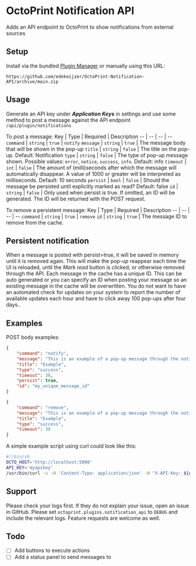 # OctoPrint Notification API
Adds an API endpoint to OctoPrint to show notifications from external sources

## Setup
Install via the bundled [Plugin Manager](https://docs.octoprint.org/en/master/bundledplugins/pluginmanager.html)
or manually using this URL:

    https://github.com/edekeijzer/OctoPrint-Notification-API/archive/main.zip

## Usage
Generate an API key under ***Application Keys*** in settings and use some method to post a message against the API endpoint ```/api/plugin/notifications```

To post a message:
Key | Type | Required | Description
-- | -- | -- | --
`command` | `string` | `true` | `notify`
`message` | `string` | `true` | The message body that will be shown in the pop-up
`title` | `string` | `false` | The title on the pop-up. Default: Notification
`type` | `string` | `false` | The type of pop-up message shown. Possible values: `error`, `notice`, `success`, `info`. Default: info
`timeout` | `int` | `false` | The amount of (milli)seconds after which the message will automatically disappear. A value of 1000 or greater will be interpreted as milliseconds. Default: 10 seconds
`persist` | `bool` | `false` | Should the message be persisted until explicitly marked as read? Default: false
`id` | `string` | `false` | Only used when persist is true. If omitted, an ID will be generated. The ID will be returned with the POST request.

To remove a persistent message:
Key | Type | Required | Description
-- | -- | -- | --
`command` | `string` | `true` | `remove`
`id` | `string` | `true` | The message ID to remove from the cache.

## Persistent notification
When a message is posted with persist=true, it will be saved in memory until it is removed again. This will make the pop-up reappear each time the UI is reloaded, until the _Mark read_ button is clicked, or otherwise removed through the API.
Each message in the cache has a unique ID. This can be auto generated or you can specify an ID when posting your message so an existing message in the cache will be overwritten. You do not want to have an automated check for updates on your system to report the number of available updates each hour and have to click away 100 pop-ups after four days..

## Examples
POST body examples:
```json
{
    "command": "notify",
    "message": "This is an example of a pop-up message through the notifications API endpoint.",
    "title": "Example",
    "type": "success",
    "timeout": 30,
    "persist": true,
    "id": "my_unique_message_id"
}
```

```json
{
    "command": "remove",
    "message": "This is an example of a pop-up message through the notifications API endpoint.",
    "title": "Example",
    "type": "success",
    "timeout": 30
}
```

A simple example script using curl could look like this:
```sh
#!/bin/sh
OCTO_HOST='http://localhost:5000'
API_KEY='myapikey'
/usr/bin/curl -s -H 'Content-Type: application/json' -H "X-API-Key: ${API_KEY}" -X POST -d "{\"command\":\"notify\",\"message\":\"This is an example of a pop-up message through the notifications API endpoint, which will be overwritten.\",\"title\":\"Example\",\"type\":\"info\",\"timeout\":30,\"persist\":true,\"id\":\"example_message\"}" ${OCTO_HOST}/api/plugin/notifications
```

## Support
Please check your logs first. If they do not explain your issue, open an issue in GitHub. Please set ```octoprint.plugins.notification_api``` to ```DEBUG``` and include the relevant logs. Feature requests are welcome as well.

## Todo
- [ ] Add buttons to execute actions
- [ ] Add a status panel to send messages to